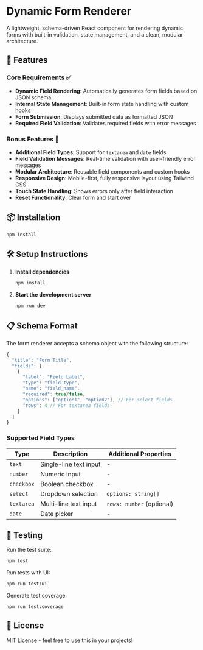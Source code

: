 # Dynamic Form Renderer

A lightweight, schema-driven React component for rendering dynamic forms with built-in validation, state management, and a clean, modular architecture.

## 🚀 Features

### Core Requirements ✅
- **Dynamic Field Rendering**: Automatically generates form fields based on JSON schema
- **Internal State Management**: Built-in form state handling with custom hooks
- **Form Submission**: Displays submitted data as formatted JSON
- **Required Field Validation**: Validates required fields with error messages

### Bonus Features 🌟
- **Additional Field Types**: Support for `textarea` and `date` fields
- **Field Validation Messages**: Real-time validation with user-friendly error messages
- **Modular Architecture**: Reusable field components and custom hooks
- **Responsive Design**: Mobile-first, fully responsive layout using Tailwind CSS
- **Touch State Handling**: Shows errors only after field interaction
- **Reset Functionality**: Clear form and start over

## 📦 Installation

```bash
npm install
```

## 🛠️ Setup Instructions

1. **Install dependencies**
   ```bash
   npm install
   ```

2. **Start the development server**
   ```bash
   npm run dev
   ```

## 📋 Schema Format

The form renderer accepts a schema object with the following structure:

```javascript
{
  "title": "Form Title",
  "fields": [
    {
      "label": "Field Label",
      "type": "field-type",
      "name": "field_name",
      "required": true/false,
      "options": ["option1", "option2"], // For select fields
      "rows": 4 // For textarea fields
    }
  ]
}
```

### Supported Field Types

| Type | Description | Additional Properties |
|------|-------------|----------------------|
| `text` | Single-line text input | - |
| `number` | Numeric input | - |
| `checkbox` | Boolean checkbox | - |
| `select` | Dropdown selection | `options: string[]` |
| `textarea` | Multi-line text input | `rows: number` (optional) |
| `date` | Date picker | - |

## 🧪 Testing

Run the test suite:

```bash
npm test
```

Run tests with UI:

```bash
npm run test:ui
```

Generate test coverage:

```bash
npm run test:coverage
```

## 📄 License

MIT License - feel free to use this in your projects!